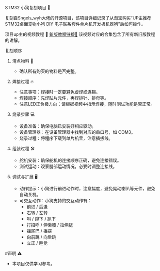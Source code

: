 STM32 小狗复刻项目 🐶

复刻自Sngels_wyh大佬的开源项目，该项目详细记录了从淘宝购买“UP主推荐 STM32桌面宠物小狗 DIY 电子联系套件单片机开发板机器狗”后如何操作。

项目up主的视频教程 🎥
[新版教程链接🔗](https://www.bilibili.com/video/BV1XRhyzGE2E?spm_id_from=333.788.videopod.sections&vd_source=9799fa0a2eb3dd813b53aa4e7e030661)
该视频对应的合集包含了所有新旧版教程的讲解。

复刻顺序

1. 清点物料 🧾
   - 确认所有购买的物料是否完整。

2. 焊接过程 🔥
   - 注意事项：焊接时一定要避免虚焊或连锡。
   - 焊接顺序：先焊贴片元件，再焊排针、排母等。
   - 注意LED正负极方向：请根据视频中指示焊接，随时测试功能是否正常。

3. 烧录步骤 💻
   - 设备准备：确保电脑已安装好相应驱动。
   - 设备管理器：在设备管理器中找到对应的串口号，如 COM3。
   - 烧录过程：将程序下载到单片机里，注意插拔线。

4. 组装过程 🛠
   - 舵机安装：确保舵机的连接顺序正确，避免连接错误。
   - 测试运动：观察腿部运动情况，必要时调整连接线。

5. 调试与扩展 🖥
   - 动作提示：小狗进行前进动作时，注意幅度，避免晃动喇叭等元件，避免自动关机。
   - 可交互动作：小狗支持的交互动作有：
     - 前进 / 后退
     - 右转 / 左转
     - 叫 / 蹲下 / 趴下
     - 打招呼 / 伸懒腰 / 拉伸腿
     - 摇尾巴 / 摇摆
     - 向前跳 / 向后跳
     - 立正 / 睡觉


#声明 ⚠️
- 本项目仅供学习参考。
